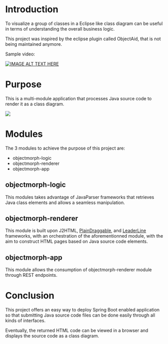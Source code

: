 # Introduction

To visualize a group of classes in a Eclipse like class diagram can be useful in terms of understanding the overall business logic.

This project was inspired by the eclipse plugin called ObjectAid, that is not being maintained anymore.

Sample video:

[![IMAGE ALT TEXT HERE](https://img.youtube.com/vi/h0GwFqhiWfs/0.jpg)](https://www.youtube.com/watch?v=h0GwFqhiWfs)

# Purpose

This is a multi-module application that processes Java source code to render it as a class diagram.

![](https://a.fsdn.com/con/app/proj/objectmorph/screenshots/objectmorph-classdiagram-ef940eae.png/max/max/1)

# Modules

The 3 modules to achieve the purpose of this project are:
- objectmorph-logic
- objectmorph-renderer
- objectmorph-app

## objectmorph-logic

This modules takes advantage of JavaParser frameworks that retrieves Java class elements and allows a seamless manipulation.

## objectmorph-renderer

This module  is built upon J2HTML, [PlainDraggable](https://github.com/anseki/plain-draggable), and [LeaderLine](https://github.com/anseki/leader-line) frameworks, with an orchestration of the aforementionned module, with the aim to construct HTML pages based on Java source code elements.

## objectmorph-app

This module allows the consumption of objectmorph-renderer module through REST endpoints.

# Conclusion

This project offers an easy way to deploy Spring Boot enabled application so that submitting Java source code files can be done easily through all kinds of interfaces.

Eventually, the returned HTML code can be viewed in a browser and displays the source code as a class diagram.
